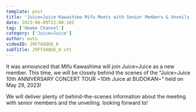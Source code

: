 ```yaml
---
template: post
title: 'Juice=Juice Kawashima Mifu Meets with Senior Members & Unveils Behind the Scenes at Nippon Budokan'
date: 2023-06-09T12:00:18Z
tag: ['Omake Channel']
category: ['Juice=Juice']
author: auto 
videoID: J9Ffd4QGb_8
subTitle: J9Ffd4QGb_8.vtt
---
```

It was announced that Mifu Kawashima will join Juice=Juice as a new member. This time, we will be closely behind the scenes of the "Juice=Juice 10th ANNIVERSARY CONCERT TOUR ~10th Juice at BUDOKAN~" held on May 29, 2023!

We will deliver plenty of behind-the-scenes information about the meeting with senior members and the unveiling. looking forward to!
